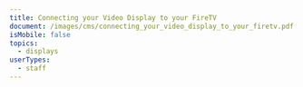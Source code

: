 ```yaml
---
title: Connecting your Video Display to your FireTV
document: /images/cms/connecting_your_video_display_to_your_firetv.pdf
isMobile: false
topics:
  - displays
userTypes:
  - staff
---
```

